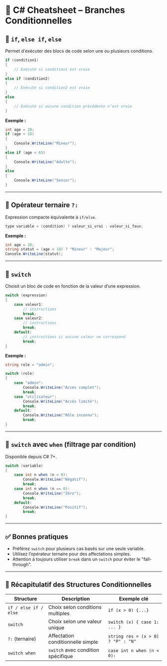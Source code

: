 # 🧠 C# Cheatsheet – Branches Conditionnelles

## 🔹 `if`, `else if`, `else`

Permet d'exécuter des blocs de code selon une ou plusieurs conditions.

```csharp
if (condition1)
{
    // Exécuté si condition1 est vraie
}
else if (condition2)
{
    // Exécuté si condition2 est vraie
}
else
{
    // Exécuté si aucune condition précédente n’est vraie
}
```

**Exemple :**
```csharp
int age = 20;
if (age < 18)
{
    Console.WriteLine("Mineur");
}
else if (age < 65)
{
    Console.WriteLine("Adulte");
}
else
{
    Console.WriteLine("Senior");
}
```

---

## 🔹 Opérateur ternaire `?:`

Expression compacte équivalente à `if/else`.

```csharp
type variable = (condition) ? valeur_si_vrai : valeur_si_faux;
```

**Exemple :**
```csharp
int age = 20;
string statut = (age < 18) ? "Mineur" : "Majeur";
Console.WriteLine(statut);
```

---

## 🔹 `switch`

Choisit un bloc de code en fonction de la valeur d’une expression.

```csharp
switch (expression)
{
    case valeur1:
        // instructions
        break;
    case valeur2:
        // instructions
        break;
    default:
        // instructions si aucune valeur ne correspond
        break;
}
```

**Exemple :**
```csharp
string role = "admin";

switch (role)
{
    case "admin":
        Console.WriteLine("Accès complet");
        break;
    case "utilisateur":
        Console.WriteLine("Accès limité");
        break;
    default:
        Console.WriteLine("Rôle inconnu");
        break;
}
```

---

## 🔹 `switch` avec `when` (filtrage par condition)

Disponible depuis C# 7+.

```csharp
switch (variable)
{
    case int n when (n < 0):
        Console.WriteLine("Négatif");
        break;
    case int n when (n == 0):
        Console.WriteLine("Zéro");
        break;
    default:
        Console.WriteLine("Positif");
        break;
}
```

---

## ✅ Bonnes pratiques

- Préférez `switch` pour plusieurs cas basés sur une seule variable.
- Utilisez l’opérateur ternaire pour des affectations simples.
- Attention à toujours utiliser `break` dans un `switch` pour éviter le "fall-through".

---

## 🧾 Récapitulatif des Structures Conditionnelles

| Structure             | Description                                 | Exemple clé                        |
|-----------------------|---------------------------------------------|------------------------------------|
| `if / else if / else` | Choix selon conditions multiples            | `if (x > 0) {...}`                 |
| `switch`              | Choix selon une valeur unique               | `switch (x) { case 1: ... }`       |
| `?:` (ternaire)       | Affectation conditionnelle simple           | `string res = (x > 0) ? "P" : "N"` |
| `switch when`         | `switch` avec condition spécifique          | `case int n when (n < 0):`         |
